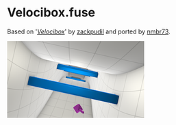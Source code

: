 Velocibox.fuse
==============

Based on '_[Velocibox](https://www.shadertoy.com/view/lsdXD8)_' by [zackpudil](https://www.shadertoy.com/user/zackpudil) and ported by [nmbr73](../../Site/Profiles/nmbr73.md).



[![thumb](Velocibox_320x180.png "Velocibox.fuse")](Velocibox.fuse)
